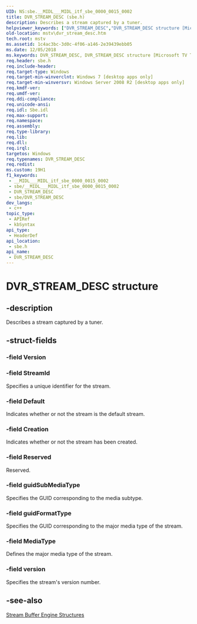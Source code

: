 ```yaml
---
UID: NS:sbe.__MIDL___MIDL_itf_sbe_0000_0015_0002
title: DVR_STREAM_DESC (sbe.h)
description: Describes a stream captured by a tuner.
helpviewer_keywords: ["DVR_STREAM_DESC","DVR_STREAM_DESC structure [Microsoft TV Technologies]","PDVR_STREAM_DESC","PDVR_STREAM_DESC structure pointer [Microsoft TV Technologies]","mstv.dvr_stream_desc","sbe/DVR_STREAM_DESC","sbe/PDVR_STREAM_DESC"]
old-location: mstv\dvr_stream_desc.htm
tech.root: mstv
ms.assetid: 1c4ac3bc-3d0c-4f06-a146-2e39439ebb05
ms.date: 12/05/2018
ms.keywords: DVR_STREAM_DESC, DVR_STREAM_DESC structure [Microsoft TV Technologies], PDVR_STREAM_DESC, PDVR_STREAM_DESC structure pointer [Microsoft TV Technologies], mstv.dvr_stream_desc, sbe/DVR_STREAM_DESC, sbe/PDVR_STREAM_DESC
req.header: sbe.h
req.include-header: 
req.target-type: Windows
req.target-min-winverclnt: Windows 7 [desktop apps only]
req.target-min-winversvr: Windows Server 2008 R2 [desktop apps only]
req.kmdf-ver: 
req.umdf-ver: 
req.ddi-compliance: 
req.unicode-ansi: 
req.idl: Sbe.idl
req.max-support: 
req.namespace: 
req.assembly: 
req.type-library: 
req.lib: 
req.dll: 
req.irql: 
targetos: Windows
req.typenames: DVR_STREAM_DESC
req.redist: 
ms.custom: 19H1
f1_keywords:
 - __MIDL___MIDL_itf_sbe_0000_0015_0002
 - sbe/__MIDL___MIDL_itf_sbe_0000_0015_0002
 - DVR_STREAM_DESC
 - sbe/DVR_STREAM_DESC
dev_langs:
 - c++
topic_type:
 - APIRef
 - kbSyntax
api_type:
 - HeaderDef
api_location:
 - sbe.h
api_name:
 - DVR_STREAM_DESC
---
```


# DVR_STREAM_DESC structure


## -description

Describes a stream captured by a tuner.

## -struct-fields

### -field Version

### -field StreamId

Specifies a unique identifier for the stream.

### -field Default

Indicates whether or not the stream is the default stream.

### -field Creation

Indicates whether or not the stream has been created.

### -field Reserved

Reserved.

### -field guidSubMediaType

Specifies the GUID corresponding to the media subtype.

### -field guidFormatType

Specifies the GUID corresponding to the major media type of the stream.

### -field MediaType

Defines the major media type of the stream.

### -field version

Specifies the stream's version number.

## -see-also

<a href="/previous-versions/windows/desktop/mstv/stream-buffer-engine-structures">Stream Buffer Engine Structures</a>